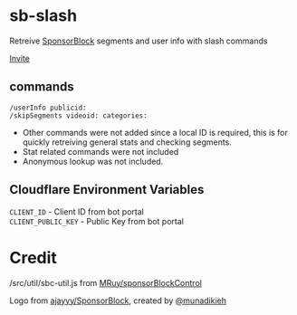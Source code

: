# sb-slash
Retreive [SponsorBlock](https://github.com/ajayyy/SponsorBlock) segments and user info with slash commands

[Invite](https://sb-slash.mchang.workers.dev/invite)

## commands
```
/userInfo publicid:
/skipSegments videoid: categories:
```

- Other commands were not added since a local ID is required, this is for quickly retreiving general stats and checking segments.
- Stat related commands were not included  
- Anonymous lookup was not included.

## Cloudflare Environment Variables
`CLIENT_ID` - Client ID from bot portal  
`CLIENT_PUBLIC_KEY` - Public Key from bot portal

# Credit
/src/util/sbc-util.js from [MRuy/sponsorBlockControl](https://github.com/MRuy/sponsorBlockControl/blob/master/src/utils.js)

Logo from [ajayyy/SponsorBlock](https://github.com/ajayyy/SponsorBlock/tree/master/public/icons), created by [@munadikieh](https://github.com/munadikieh)